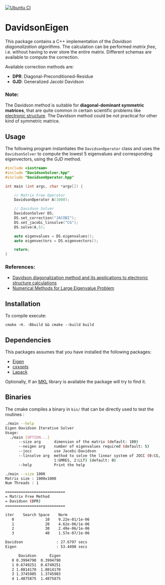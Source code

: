 [![Ubuntu CI](https://github.com/ajay-mk/DavidsonEigen/actions/workflows/ci.yml/badge.svg?branch=master)](https://github.com/ajay-mk/DavidsonEigen/actions/workflows/ci.yml)

DavidsonEigen
===================

This package contains a C++ implementation of the *Davidson diagonalization algorithms*. The calculation can be performed *matrix free*, i.e. without having to ever store the entire matrix. Different schemas are available to compute the correction.

Available correction methods are:
 * **DPR**: Diagonal-Preconditioned-Residue
 * **GJD**: Generalized Jacobi Davidson

### Note:
The Davidson method is suitable for **diagonal-dominant symmetric matrices**, that are quite common
in certain scientific problems like [electronic structure](https://en.wikipedia.org/wiki/Electronic_structure). The Davidson method could be not practical
for other kind of symmetric matrice.

Usage
-----

The following program instantiates the `DavidsonOperator` class and uses the `DavidsonSolver` to compute
the lowest 5 eigenvalues and corresponding eigenvectors, using the *GJD* method.

```C++
#include <iostream>
#include "DavidsonSolver.hpp"
#include "DavidsonOperator.hpp"

int main (int argc, char *argv[]) {

    // Matrix Free Operator
    DavidsonOperator A(1000);

    // Davidson Solver
    DavidsonSolver DS;
    DS.set_correction("JACOBI");
    DS.set_jacobi_linsolve("CG");
    DS.solve(A,5);

    auto eigenvalues = DS.eigenvalues();
    auto eigenvectors = DS.eigenvectors();

    return;
}
```

### References:
 * [Davidson diagonalization method and its applications to electronic structure calculations](https://pdfs.semanticscholar.org/57811/eaf768d1a006f505dfe24f329874a679ba59.pdf?_ga=2.219777566.664950272.1547548596-1327556406.1547548596)
 * [Numerical Methods for Large Eigenvalue Problem](https://doi.org/10.1137/1.9781611970739)



Installation
------------------------

To compile execute:
```
cmake -H. -Bbuild && cmake --build build
```

Dependencies
------------
This packages assumes that you have installed the following packages:
 * [Eigen](http://eigen.tuxfamily.org/index.php?title=Main_Page)
 * [cxxopts](https://github.com/jarro2783/cxxopts)
 * [Lapack](http://www.netlib.org/lapack/)

Optionally, If an [MKL](https://software.intel.com/en-us/mkl) library is available the package will try to find it.

Binaries
---------

The cmake compiles a binary in `bin/` that can be directly used to test the routines :

```bash
./main --help
Eigen Davidson Iterative Solver
Usage:
  ./main [OPTION...]
      --size arg      dimension of the matrix (default: 100)
      --neigen arg    number of eigenvalues required (default: 5)
      --jocc          use Jacobi-Davidson
      --linsolve arg  method to solve the linear system of JOCC (0:CG,
                      1:GMRES, 2:LLT) (default: 0)
      --help          Print the help
```

```bash
./main --size 1000
Matrix size : 1000x1000
Num Threads : 1

===========================
= Matrix Free Method
= Davidson (DPR)
===========================

iter	Search Space	Norm
   0	          10	9.22e-01/1e-06
   1	          20	4.62e-06/1e-06
   2	          30	2.49e-06/1e-06
   3	          40	1.57e-07/1e-06

Davidson               : 27.6797 secs
Eigen                  : 53.4498 secs

      Davidson  	Eigen
   0 0.3994790 	0.3994790
   1 0.6749251 	0.6749251
   2 1.0814170 	1.0814170
   3 1.3745905 	1.3745903
   4 1.4875875 	1.4875875

```
